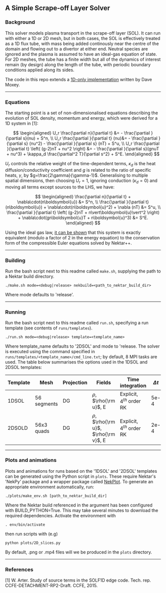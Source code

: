 ## A Simple Scrape-off Layer Solver
### Background
This solver models plasma transport in the scrape-off layer (SOL).
It can run with either a 1D or 2D mesh, but in both cases, the SOL is effectively treated as a 1D flux tube, with mass being added continously near the centre of the domain and flowing out to a divertor at either end. Neutral species are ignored and the plasma is assumed to have an ideal-gas equation of state. For 2D meshes, the tube has a finite width but all of the dynamics of interest remain (by design) along the length of the tube, with periodic boundary conditions  applied along its sides.

The code in this repo extends a [1D-only implementation](https://github.com/ExCALIBUR-NEPTUNE/nektar-1d-sol) written by Dave Moxey.

---
### Equations

The starting point is a set of non-dimensionalised equations describing the evolution of SOL density, momentum and energy, which were derived for a 1D system in [1]:

$$
\begin{aligned}
    U_r \frac{\partial n}{\partial t} &= 
        - \frac{\partial }{\partial s}(nu)
        + S^n, \\
    U_r \frac{\partial }{\partial t} (nu)&= 
        - \frac{\partial }{\partial s} (nu^2)
        - \frac{\partial }{\partial s} (nT)
        + S^u, \\
    U_r \frac{\partial }{\partial t} \left( (g-2)nT + nu^2  \right) &= 
        - \frac{\partial }{\partial s}(gnuT + nu^3)
        + \kappa_d \frac{\partial^2  T}{\partial s^2}
        + S^E.
\end{aligned}
$$

$U_r$ controls the relative weight of the time-dependent terms, $\kappa_d$ is the heat diffusion/conductivity coefficient and $g$ is related to the ratio of specific heats, $\gamma$, by $g=\frac{2\gamma}{\gamma-1}$. Generalising to multiple spatial dimensions, then choosing $U_r=1$, ignoring conduction ($\kappa_d=0$) and moving all terms except sources to the LHS, we have:

$$
\begin{aligned}
    \frac{\partial n}{\partial t} + \nabla\cdot(n\boldsymbol{u}) &= S^n, \\
    \frac{\partial }{\partial t} (n\boldsymbol{u}) + \nabla\cdot(n\boldsymbol{u}^2) + \nabla (nT) &= S^u, \\
    \frac{\partial }{\partial t} \left( (g-2)nT + n\vert\boldsymbol{u}\vert^2 \right) + \nabla\cdot(gn\boldsymbol{u}T + n\boldsymbol{u}^3) &= S^E.
\end{aligned}
$$

Using the ideal gas law, [it can be shown](docs/eqns.md) that this system is exactly equivalent (modulo a factor of 2 in the energy equation) to the conservation form of the compressible Euler equations solved by Nektar++.

---
### Building
Run the bash script next to this readme called `make.sh`, supplying the path to a Nektar build directory.
```
./make.sh mode=<debug|release> nekbuild=<path_to_nektar_build_dir>
```
Where mode defaults to 'release'.

---
### Running
Run the bash script next to this readme called `run.sh`, specifying a run template (see contents of `runs/templates`).
```
./run.sh mode=<debug|release> template=<template_name>
```
Where template_name defaults to '2DSOL' and mode to 'release. The solver is executed using the command specified in `runs/templates/<template_name>/cmd_line.txt`; by default, 8 MPI tasks are used. The table below summarises the options used in the 1DSOL and 2DSOL templates:

| Template | Mesh        | Projection | Fields                                  | Time integration            | ${\Delta}t$ | $t_{\rm end}$ | Source widths |
| -------- | ----------- | ---------- | --------------------------------------- | --------------------------- | ----------- | ------------- | ------------- |
| 1DSOL    | 56 segments | DG         | $\rho$, $\rho{\rm u}$, E                | Explicit, $4^{th}$ order RK | 5e-4        | 250           | 2             |
| 2DSOLD   | 56x3 quads  | DG         | $\rho$, $\rho{\rm u}$, $\rho{\rm v}$, E | Explicit, $4^{th}$ order RK | 2e-4        | 250           | 2             |

---
### Plots and animations
Plots and animations for runs based on the '1DSOL' and '2DSOL' templates can be generated using the Python script in `plots`. These require Nektar's 'NekPy' package and a wrapper package called [NekPlot](https://github.com/oparry-ukaea/NekPlot). To generate an appropriate environment automatically, run:
```
./plots/make_env.sh [path_to_nektar_build_dir]
```
Where the Nektar build referenced in the argument has been configured with BUILD_PYTHON=True.
This may take several minutes to download the required dependencies.
Activate the environment with
```
. env/bin/activate 
```
then run scripts with (e.g)
```
python plots/2D_slices.py
```
By default, .png or .mp4 files will we be produced in the `plots` directory.

---
### References

[1] W. Arter. Study of source terms in the SOLF1D edge code. Tech. rep. CCFE-DETACHMENT-RP2-Draft. CCFE, 2015.

<!-- [2] W. Saunders and E. Threlfall. Finite Element Models: Performance. Tech. rep. CD/EXCALIBUR-FMS/0047-M2.2.2. https://github.com/ExCALIBUR-NEPTUNE/Documents/blob/main/reports/ukaea_reports/CD-EXCALIBUR-FMS0047-M2.2.2.pdf. UKAEA, 2021. -->